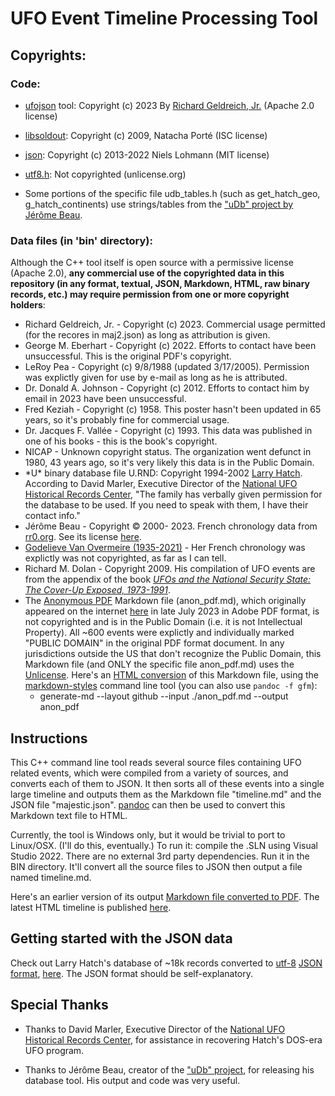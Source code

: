 # UFO Event Timeline Processing Tool

## Copyrights:

### Code:
* [ufojson](https://github.com/richgel999/ufo_data) tool: Copyright (c) 2023 By [Richard Geldreich, Jr.](https://medium.com/@richgel99) (Apache 2.0 license)

* [libsoldout](https://github.com/faelys/libsoldout): Copyright (c) 2009, Natacha Porté (ISC license)

* [json](https://github.com/nlohmann/json): Copyright (c) 2013-2022 Niels Lohmann (MIT license)

* [utf8.h](https://github.com/sheredom/utf8.h): Not copyrighted (unlicense.org)

* Some portions of the specific file udb_tables.h (such as get_hatch_geo, g_hatch_continents) use strings/tables from the ["uDb" project by Jérôme Beau](https://github.com/RR0/uDb).

### Data files (in 'bin' directory): 
Although the C++ tool itself is open source with a permissive license (Apache 2.0), **any commercial use of the copyrighted data in this repository (in any format, textual, JSON, Markdown, HTML, raw binary records, etc.) may require permission from one or more copyright holders**:

* Richard Geldreich, Jr. - Copyright (c) 2023. Commercial usage permitted (for the recores in maj2.json) as long as attribution is given.
* George M. Eberhart - Copyright (c) 2022. Efforts to contact have been unsuccessful. This is the original PDF's copyright.
* LeRoy Pea - Copyright (c) 9/8/1988 (updated 3/17/2005). Permission was explictly given for use by e-mail as long as he is attributed.
* Dr. Donald A. Johnson - Copyright (c) 2012. Efforts to contact him by email in 2023 have been unsuccessful.
* Fred Keziah - Copyright (c) 1958. This poster hasn't been updated in 65 years, so it's probably fine for commercial usage.
* Dr. Jacques F. Vallée - Copyright (c) 1993. This data was published in one of his books - this is the book's copyright.
* NICAP - Unknown copyright status. The organization went defunct in 1980, 43 years ago, so it's very likely this data is in the Public Domain.
* \*U\* binary database file U.RND: Copyright 1994-2002 [Larry Hatch](https://www.openminds.tv/larry-hatch-ufo-database-creator-remembered/42142). According to David Marler, Executive Director of the [National UFO Historical Records Center](http://www.nufohrc.org/), "The family has verbally given permission for the database to be used. If you need to speak with them, I have their contact info."
* Jérôme Beau - Copyright © 2000- 2023. French chronology data from [rr0.org](https://rr0.org/). See its license [here](https://rr0.org/Copyright.html).
* [Godelieve Van Overmeire (1935-2021)](http://cobeps.org/fr/godelieve-van-overmeire) - Her French chronology was explictly was not copyrighted, as far as I can tell.
* Richard M. Dolan - Copyright 2009. His compilation of UFO events are from the appendix of the book [_UFOs and the National Security State: The Cover-Up Exposed, 1973-1991_](https://www.amazon.com/UFOs-National-Security-State-Chronology-ebook/dp/B0C94W38QY).
* The [Anonymous PDF](https://github.com/richgel999/ufo_data/blob/main/bin/anon_pdf.md) Markdown file (anon_pdf.md), which originally appeared on the internet [here](https://pdfhost.io/v/gR8lAdgVd_Uap_Timeline_Prepared_By_Another) in late July 2023 in Adobe PDF format, is not copyrighted and is in the Public Domain (i.e. it is not Intellectual Property). All ~600 events were explictly and individually marked "PUBLIC DOMAIN" in the original PDF format document. In any jurisdictions outside the US that don't recognize the Public Domain, this Markdown file (and ONLY the specific file anon_pdf.md) uses the [Unlicense](https://web.archive.org/web/20230426084039/https://unlicense.org/). Here's an [HTML conversion](http://subquantumtech.com/anon_pdf/anon_pdf.html) of this Markdown file, using the [markdown-styles](https://github.com/mixu/markdown-styles) command line tool (you can also use `pandoc -f gfm`):
   *  generate-md --layout github --input ./anon_pdf.md --output anon_pdf

## Instructions

This C++ command line tool reads several source files containing UFO related events, which were compiled from a variety of sources, and converts each of them to JSON. It then sorts all of these events into a single large timeline and outputs them as the Markdown file "timeline.md" and the JSON file "majestic.json". [pandoc](https://pandoc.org/) can then be used to convert this Markdown text file to HTML.

Currently, the tool is Windows only, but it would be trivial to port to Linux/OSX. (I'll do this, eventually.) To run it: compile the .SLN using Visual Studio 2022. There are no external 3rd party dependencies. Run it in the BIN directory. It'll convert all the source files to JSON then output a file named timeline.md. 

Here's an earlier version of its output [Markdown file converted to PDF](ufo_timeline_v1_04.pdf). The latest HTML timeline is published [here](http://www.subquantumtech.com/timeline/timeline.html).

## Getting started with the JSON data

Check out Larry Hatch's database of ~18k records converted to [utf-8](https://en.wikipedia.org/wiki/UTF-8) [JSON format](https://www.json.org/json-en.html), [here](https://github.com/richgel999/ufo_data/blob/main/bin/hatch_udb.json). The JSON format should be self-explanatory. 

## Special Thanks

* Thanks to David Marler, Executive Director of the [National UFO Historical Records Center](http://www.nufohrc.org/), for assistance in recovering Hatch's DOS-era UFO program.

* Thanks to Jérôme Beau, creator of the ["uDb" project](https://github.com/RR0/uDb), for releasing his database tool. His output and code was very useful.
